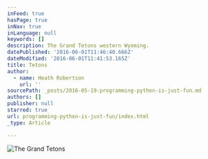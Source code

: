 ```yaml
---
inFeed: true
hasPage: true
inNav: true
inLanguage: null
keywords: []
description: The Grand Tetons western Wyoming.
datePublished: '2016-06-01T11:46:40.666Z'
dateModified: '2016-06-01T11:41:53.165Z'
title: Tetons
author:
  - name: Heath Robertson
    url: ''
sourcePath: _posts/2016-05-19-programming-python-is-just-fun.md
authors: []
publisher: null
starred: true
url: programming-python-is-just-fun/index.html
_type: Article

---
```

![The Grand Tetons](https://the-grid-user-content.s3-us-west-2.amazonaws.com/47ecad15-76e9-4011-8674-3f06ec750681.jpg)